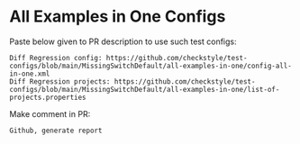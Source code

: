 # All Examples in One Configs
Paste below given to PR description to use such test configs:
```
Diff Regression config: https://github.com/checkstyle/test-configs/blob/main/MissingSwitchDefault/all-examples-in-one/config-all-in-one.xml
Diff Regression projects: https://github.com/checkstyle/test-configs/blob/main/MissingSwitchDefault/all-examples-in-one/list-of-projects.properties
```
Make comment in PR:
```
Github, generate report
```
